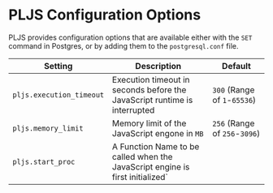 # PLJS Configuration Options

PLJS provides configuration options that are available either with the `SET` command in Postgres, or by adding them to the `postgresql.conf` file.

| Setting                  | Description                                                                   | Default                       |
| ------------------------ | ----------------------------------------------------------------------------- | ----------------------------- |
| `pljs.execution_timeout` | Execution timeout in seconds before the JavaScript runtime is interrupted     | `300` (Range of `1`-`65536`)  |
| `pljs.memory_limit`      | Memory limit of the JavaScript engone in `MB`                                 | `256` (Range of `256`-`3096`) |
| `pljs.start_proc`        | A Function Name to be called when the JavaScript engine is first initialized` |                               |
